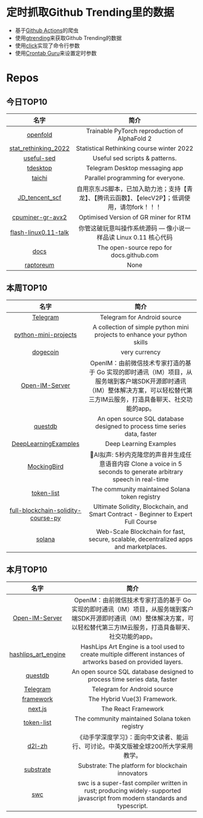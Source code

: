 # 定时抓取Github Trending里的数据
* 基于[Github Actions](https://docs.github.com/en/actions)的爬虫
* 使用[gtrending](https://github.com/hedythedev/gtrending)来获取Github Trending的数据
* 使用[click](https://github.com/pallets/click)实现了命令行参数
* 使用[Crontab Guru](https://crontab.guru/)来设置定时参数

# Repos
## 今日TOP10 
<!-- START OF DAILY_TOP10_REPOS -->
| 名字 | 简介 |
| :----: | :----: |
| [openfold](https://github.com/aqlaboratory/openfold) | Trainable PyTorch reproduction of AlphaFold 2 |
| [stat_rethinking_2022](https://github.com/rmcelreath/stat_rethinking_2022) | Statistical Rethinking course winter 2022 |
| [useful-sed](https://github.com/adrianscheff/useful-sed) | Useful sed scripts & patterns. |
| [tdesktop](https://github.com/telegramdesktop/tdesktop) | Telegram Desktop messaging app |
| [taichi](https://github.com/taichi-dev/taichi) | Parallel programming for everyone. |
| [JD_tencent_scf](https://github.com/zero205/JD_tencent_scf) | 自用京东JS脚本，已加入助力池；支持【青龙】、【腾讯云函数】、【elecV2P】；低调使用，请勿fork！！！ |
| [cpuminer-gr-avx2](https://github.com/WyvernTKC/cpuminer-gr-avx2) | Optimised Version of GR miner for RTM |
| [flash-linux0.11-talk](https://github.com/sunym1993/flash-linux0.11-talk) | 你管这破玩意叫操作系统源码 — 像小说一样品读 Linux 0.11 核心代码 |
| [docs](https://github.com/github/docs) | The open-source repo for docs.github.com |
| [raptoreum](https://github.com/Raptor3um/raptoreum) | None |
<!-- END OF DAILY_TOP10_REPOS -->

## 本周TOP10
<!-- START OF WEEKLY_TOP10_REPOS -->
| 名字 | 简介 |
| :----: | :----: |
| [Telegram](https://github.com/DrKLO/Telegram) | Telegram for Android source |
| [python-mini-projects](https://github.com/Python-World/python-mini-projects) | A collection of simple python mini projects to enhance your python skills |
| [dogecoin](https://github.com/dogecoin/dogecoin) | very currency |
| [Open-IM-Server](https://github.com/OpenIMSDK/Open-IM-Server) | OpenIM：由前微信技术专家打造的基于 Go 实现的即时通讯（IM）项目，从服务端到客户端SDK开源即时通讯（IM）整体解决方案，可以轻松替代第三方IM云服务，打造具备聊天、社交功能的app。 |
| [questdb](https://github.com/questdb/questdb) | An open source SQL database designed to process time series data, faster |
| [DeepLearningExamples](https://github.com/NVIDIA/DeepLearningExamples) | Deep Learning Examples |
| [MockingBird](https://github.com/babysor/MockingBird) | 🚀AI拟声: 5秒内克隆您的声音并生成任意语音内容 Clone a voice in 5 seconds to generate arbitrary speech in real-time |
| [token-list](https://github.com/solana-labs/token-list) | The community maintained Solana token registry |
| [full-blockchain-solidity-course-py](https://github.com/smartcontractkit/full-blockchain-solidity-course-py) | Ultimate Solidity, Blockchain, and Smart Contract - Beginner to Expert Full Course | Python Edition |
| [solana](https://github.com/solana-labs/solana) | Web-Scale Blockchain for fast, secure, scalable, decentralized apps and marketplaces. |
<!-- END OF WEEKLY_TOP10_REPOS -->

## 本月TOP10
<!-- START OF MONTHLY_TOP10_REPOS -->
| 名字 | 简介 |
| :----: | :----: |
| [Open-IM-Server](https://github.com/OpenIMSDK/Open-IM-Server) | OpenIM：由前微信技术专家打造的基于 Go 实现的即时通讯（IM）项目，从服务端到客户端SDK开源即时通讯（IM）整体解决方案，可以轻松替代第三方IM云服务，打造具备聊天、社交功能的app。 |
| [hashlips_art_engine](https://github.com/HashLips/hashlips_art_engine) | HashLips Art Engine is a tool used to create multiple different instances of artworks based on provided layers. |
| [questdb](https://github.com/questdb/questdb) | An open source SQL database designed to process time series data, faster |
| [Telegram](https://github.com/DrKLO/Telegram) | Telegram for Android source |
| [framework](https://github.com/nuxt/framework) | The Hybrid Vue(3) Framework. |
| [next.js](https://github.com/vercel/next.js) | The React Framework |
| [token-list](https://github.com/solana-labs/token-list) | The community maintained Solana token registry |
| [d2l-zh](https://github.com/d2l-ai/d2l-zh) | 《动手学深度学习》：面向中文读者、能运行、可讨论。中英文版被全球200所大学采用教学。 |
| [substrate](https://github.com/paritytech/substrate) | Substrate: The platform for blockchain innovators |
| [swc](https://github.com/swc-project/swc) | swc is a super-fast compiler written in rust; producing widely-supported javascript from modern standards and typescript. |
<!-- END OF MONTHLY_TOP10_REPOS -->
